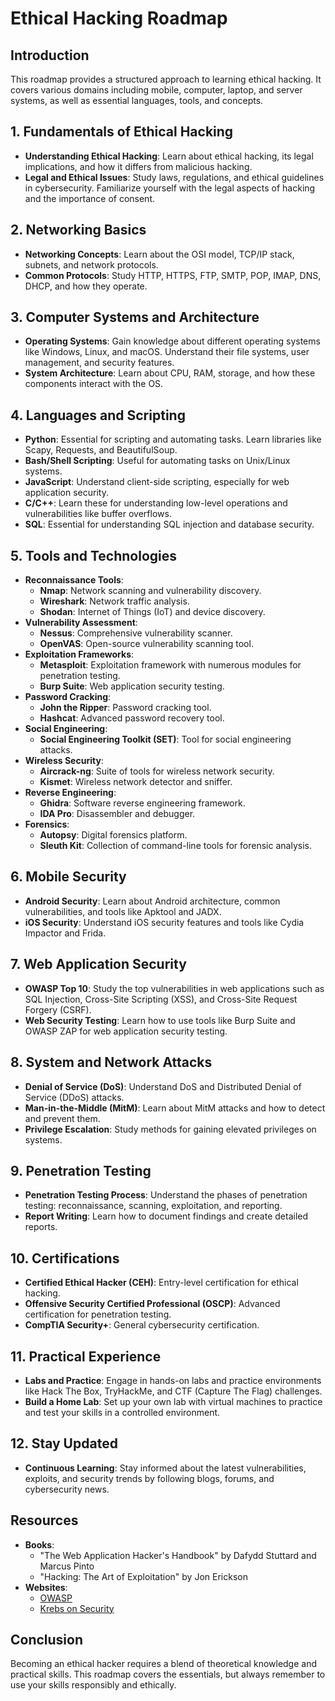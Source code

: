 # Ethical Hacking Roadmap

## Introduction

This roadmap provides a structured approach to learning ethical hacking. It covers various domains including mobile, computer, laptop, and server systems, as well as essential languages, tools, and concepts. 

## 1. **Fundamentals of Ethical Hacking**

- **Understanding Ethical Hacking**: Learn about ethical hacking, its legal implications, and how it differs from malicious hacking.
- **Legal and Ethical Issues**: Study laws, regulations, and ethical guidelines in cybersecurity. Familiarize yourself with the legal aspects of hacking and the importance of consent.

## 2. **Networking Basics**

- **Networking Concepts**: Learn about the OSI model, TCP/IP stack, subnets, and network protocols.
- **Common Protocols**: Study HTTP, HTTPS, FTP, SMTP, POP, IMAP, DNS, DHCP, and how they operate.

## 3. **Computer Systems and Architecture**

- **Operating Systems**: Gain knowledge about different operating systems like Windows, Linux, and macOS. Understand their file systems, user management, and security features.
- **System Architecture**: Learn about CPU, RAM, storage, and how these components interact with the OS.

## 4. **Languages and Scripting**

- **Python**: Essential for scripting and automating tasks. Learn libraries like Scapy, Requests, and BeautifulSoup.
- **Bash/Shell Scripting**: Useful for automating tasks on Unix/Linux systems.
- **JavaScript**: Understand client-side scripting, especially for web application security.
- **C/C++**: Learn these for understanding low-level operations and vulnerabilities like buffer overflows.
- **SQL**: Essential for understanding SQL injection and database security.

## 5. **Tools and Technologies**

- **Reconnaissance Tools**:
  - **Nmap**: Network scanning and vulnerability discovery.
  - **Wireshark**: Network traffic analysis.
  - **Shodan**: Internet of Things (IoT) and device discovery.
- **Vulnerability Assessment**:
  - **Nessus**: Comprehensive vulnerability scanner.
  - **OpenVAS**: Open-source vulnerability scanning tool.
- **Exploitation Frameworks**:
  - **Metasploit**: Exploitation framework with numerous modules for penetration testing.
  - **Burp Suite**: Web application security testing.
- **Password Cracking**:
  - **John the Ripper**: Password cracking tool.
  - **Hashcat**: Advanced password recovery tool.
- **Social Engineering**:
  - **Social Engineering Toolkit (SET)**: Tool for social engineering attacks.
- **Wireless Security**:
  - **Aircrack-ng**: Suite of tools for wireless network security.
  - **Kismet**: Wireless network detector and sniffer.
- **Reverse Engineering**:
  - **Ghidra**: Software reverse engineering framework.
  - **IDA Pro**: Disassembler and debugger.
- **Forensics**:
  - **Autopsy**: Digital forensics platform.
  - **Sleuth Kit**: Collection of command-line tools for forensic analysis.

## 6. **Mobile Security**

- **Android Security**: Learn about Android architecture, common vulnerabilities, and tools like Apktool and JADX.
- **iOS Security**: Understand iOS security features and tools like Cydia Impactor and Frida.

## 7. **Web Application Security**

- **OWASP Top 10**: Study the top vulnerabilities in web applications such as SQL Injection, Cross-Site Scripting (XSS), and Cross-Site Request Forgery (CSRF).
- **Web Security Testing**: Learn how to use tools like Burp Suite and OWASP ZAP for web application security testing.

## 8. **System and Network Attacks**

- **Denial of Service (DoS)**: Understand DoS and Distributed Denial of Service (DDoS) attacks.
- **Man-in-the-Middle (MitM)**: Learn about MitM attacks and how to detect and prevent them.
- **Privilege Escalation**: Study methods for gaining elevated privileges on systems.

## 9. **Penetration Testing**

- **Penetration Testing Process**: Understand the phases of penetration testing: reconnaissance, scanning, exploitation, and reporting.
- **Report Writing**: Learn how to document findings and create detailed reports.

## 10. **Certifications**

- **Certified Ethical Hacker (CEH)**: Entry-level certification for ethical hacking.
- **Offensive Security Certified Professional (OSCP)**: Advanced certification for penetration testing.
- **CompTIA Security+**: General cybersecurity certification.

## 11. **Practical Experience**

- **Labs and Practice**: Engage in hands-on labs and practice environments like Hack The Box, TryHackMe, and CTF (Capture The Flag) challenges.
- **Build a Home Lab**: Set up your own lab with virtual machines to practice and test your skills in a controlled environment.

## 12. **Stay Updated**

- **Continuous Learning**: Stay informed about the latest vulnerabilities, exploits, and security trends by following blogs, forums, and cybersecurity news.

## Resources

- **Books**:
  - "The Web Application Hacker's Handbook" by Dafydd Stuttard and Marcus Pinto
  - "Hacking: The Art of Exploitation" by Jon Erickson
- **Websites**:
  - [OWASP](https://owasp.org/)
  - [Krebs on Security](https://krebsonsecurity.com/)

## Conclusion

Becoming an ethical hacker requires a blend of theoretical knowledge and practical skills. This roadmap covers the essentials, but always remember to use your skills responsibly and ethically.
